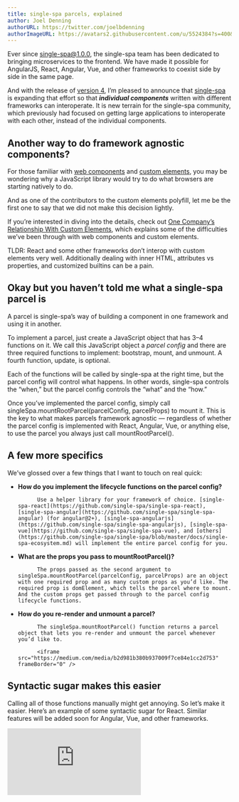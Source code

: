 ```yaml
---
title: single-spa parcels, explained
author: Joel Denning
authorURL: https://twitter.com/joelbdenning
authorImageURL: https://avatars2.githubusercontent.com/u/5524384?s=400&u=ff145fcb2ae5305555628a446e9f725d4e145aaa&v=4
---
```


Ever since single-spa@1.0.0, the single-spa team has been dedicated to bringing microservices to the frontend. We have made it possible for AngularJS, React, Angular, Vue, and other frameworks to coexist side by side in the same page.

And with the release of [version 4](https://github.com/single-spa/single-spa/releases/tag/v4.0.0), I’m pleased to announce that [single-spa](https://github.com/single-spa/single-spa) is expanding that effort so that **_individual components_** written with different frameworks can interoperate. It is new terrain for the single-spa community, which previously had focused on getting large applications to interoperate with each other, instead of the individual components.

## Another way to do framework agnostic components?

For those familiar with [web components](https://developer.mozilla.org/en-US/docs/Web/Web_Components) and [custom elements](https://developer.mozilla.org/en-US/docs/Web/Web_Components/Using_custom_elements), you may be wondering why a JavaScript library would try to do what browsers are starting natively to do.

And as one of the contributors to the custom elements polyfill, let me be the first one to say that we did not make this decision lightly.

If you’re interested in diving into the details, check out [One Company’s Relationship With Custom Elements](https://medium.com/canopy-tax/one-companys-relationship-with-custom-elements-d360baf3b253), which explains some of the difficulties we’ve been through with web components and custom elements.

TLDR: React and some other frameworks don’t interop with custom elements very well. Additionally dealing with inner HTML, attributes vs properties, and customized builtins can be a pain.

## Okay but you haven’t told me what a single-spa parcel is

A parcel is single-spa’s way of building a component in one framework and using it in another.

To implement a parcel, just create a JavaScript object that has 3–4 functions on it. We call this JavaScript object a _parcel config_ and there are three required functions to implement: bootstrap, mount, and unmount. A fourth function, update, is optional.

Each of the functions will be called by single-spa at the right time, but the parcel config will control what happens. In other words, single-spa controls the “when,” but the parcel config controls the “what” and the “how.”

Once you’ve implemented the parcel config, simply call singleSpa.mountRootParcel(parcelConfig, parcelProps) to mount it. This is the key to what makes parcels framework agnostic — regardless of whether the parcel config is implemented with React, Angular, Vue, or anything else, to use the parcel you always just call mountRootParcel().

## A few more specifics

We’ve glossed over a few things that I want to touch on real quick:

- **How do you implement the lifecycle functions on the parcel config?**

      		Use a helper library for your framework of choice. [single-spa-react](https://github.com/single-spa/single-spa-react), [single-spa-angular](https://github.com/single-spa/single-spa-angular) (for angular@2+), [single-spa-angularjs](https://github.com/single-spa/single-spa-angularjs), [single-spa-vue](https://github.com/single-spa/single-spa-vue), and [others](https://github.com/single-spa/single-spa/blob/master/docs/single-spa-ecosystem.md) will implement the entire parcel config for you.

- **What are the props you pass to mountRootParcel()?**

      		The props passed as the second argument to singleSpa.mountRootParcel(parcelConfig, parcelProps) are an object with one required prop and as many custom props as you’d like. The required prop is domElement, which tells the parcel where to mount. And the custom props get passed through to the parcel config lifecycle functions.

- **How do you re-render and unmount a parcel?**

      		The singleSpa.mountRootParcel() function returns a parcel object that lets you re-render and unmount the parcel whenever you’d like to.

      		<iframe src="https://medium.com/media/b2d981b380b937009f7ce84e1cc2d753" frameBorder="0" />

## Syntactic sugar makes this easier

Calling all of those functions manually might get annoying. So let’s make it easier. Here’s an example of some syntactic sugar for React. Similar features will be added soon for Angular, Vue, and other frameworks.

<iframe src="https://medium.com/media/9b5904d3423359cb2eef410f9ee35648" frameBorder="0" />

## How hard is it to try this out?

You can get started with parcels immediately, without using the rest of single-spa. To do so, either npm install or script tag single-spa, then call mountRootParcel with your first parcel config.

You can also check out [this codepen example](https://codepen.io/joeldenning/pen/qKVoQg?editors=0010#0) to start out.

And if you are already a user of [single-spa applications](https://github.com/single-spa/single-spa/blob/master/docs/applications.md), parcels mean that your applications can mount and unmount shared functionality whenever you want them to. Since parcels don’t have [activity functions](https://github.com/single-spa/single-spa/blob/master/docs/configuration#activity-function), you don’t have to set up routes for them.

## Let us know what you think!

We’d love to get your feedback on parcels. What do you think of this new way of framework interop? Is the implementation easy to understand? Are parcels useful for you or do they not quite fit into what you’re trying to accomplish?How hard was it for you to try out?

Check out the [official docs](https://github.com/single-spa/single-spa/blob/master/docs/parcels.md) for more examples, explanations, and [api documentation](https://github.com/single-spa/single-spa/blob/master/docs/parcels-api.md).

And let us know your thoughts in the [single-spa Slack channel](https://join.slack.com/t/single-spa/shared_invite/zt-2efw13fg4-oJgemeyCUJv4~JrQlYttnA), a [Github issue](https://github.com/single-spa/single-spa/issues), or [on Twitter](https://twitter.com/Single_spa)!
